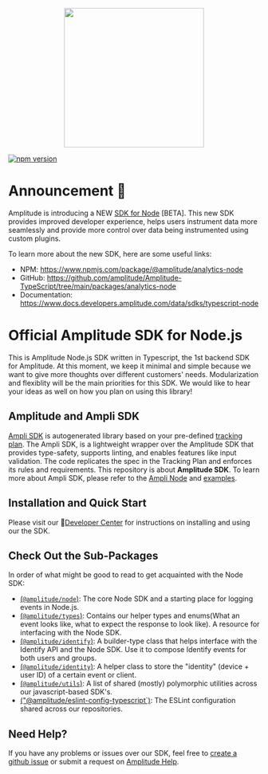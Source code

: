 <p align="center">
  <a href="https://amplitude.com" target="_blank" align="center">
    <img src="https://static.amplitude.com/lightning/46c85bfd91905de8047f1ee65c7c93d6fa9ee6ea/static/media/amplitude-logo-with-text.4fb9e463.svg" width="280">
  </a>
  <br />
</p>

[![npm version](https://badge.fury.io/js/%40amplitude%2Fnode.svg)](https://badge.fury.io/js/%40amplitude%2Fnode)

# Announcement 📣
Amplitude is introducing a NEW [SDK for Node](https://www.npmjs.com/package/@amplitude/analytics-node) [BETA]. This new SDK provides improved developer experience, helps users instrument data more seamlessly and provide more control over data being instrumented using custom plugins.

To learn more about the new SDK, here are some useful links:

* NPM: https://www.npmjs.com/package/@amplitude/analytics-node
* GitHub: https://github.com/amplitude/Amplitude-TypeScript/tree/main/packages/analytics-node
* Documentation: https://www.docs.developers.amplitude.com/data/sdks/typescript-node

# Official Amplitude SDK for Node.js
This is Amplitude Node.js SDK written in Typescript, the 1st backend SDK for Amplitude. At this moment, we keep it minimal and simple because we want to give more thoughts over different customers' needs. Modularization and flexiblity will be the main priorities for this SDK. We would like to hear your ideas as well on how you plan on using this library!

## Amplitude and Ampli SDK
[Ampli SDK](https://developers.data.amplitude.com/ampli-sdk-overview/) is autogenerated library based on your pre-defined [tracking plan](https://developers.data.amplitude.com/what-is-a-tracking-plan). The Ampli SDK, is a lightweight wrapper over the Amplitude SDK that provides type-safety, supports linting, and enables features like input validation. The code replicates the spec in the Tracking Plan and enforces its rules and requirements. This repository is about **Amplitude SDK**. To learn more about Ampli SDK, please refer to the [Ampli Node](https://developers.data.amplitude.com/nodejs-ampli) and [examples](https://github.com/amplitude/ampli-examples).

## Installation and Quick Start
Please visit our :100:[Developer Center](https://developers.amplitude.com/docs/nodejs) for instructions on installing and using our the SDK.

## Check Out the Sub-Packages

In order of what might be good to read to get acquainted with the Node SDK:

- [(`@amplitude/node`)](https://github.com/amplitude/Amplitude-Node/tree/main/packages/node): The core Node SDK and a starting place for logging events in Node.js.
- [(`@amplitude/types`)](https://github.com/amplitude/Amplitude-Node/tree/main/packages/types): Contains our helper types and enums(What an event looks like, what to expect the response to look like). A resource for interfacing with the Node SDK.
- [(`@amplitude/identify`)](https://github.com/amplitude/Amplitude-Node/tree/main/packages/identify): A builder-type class that helps interface with the Identify API and the Node SDK. Use it to compose Identify events for both users and groups.
- [(`@amplitude/identity`)](https://github.com/amplitude/Amplitude-Node/tree/main/packages/identity): A helper class to store the "identity" (device + user ID) of a certain event or client.
- [(`@amplitude/utils`)](https://github.com/amplitude/Amplitude-Node/tree/main/packages/utils): A list of shared (mostly) polymorphic utilities across our javascript-based SDK's.
- [("@amplitude/eslint-config-typescript`)](https://github.com/amplitude/Amplitude-Node/tree/main/packages/eslint-config-typescript): The ESLint configuration shared across our repositories.
## Need Help?
If you have any problems or issues over our SDK, feel free to [create a github issue](https://github.com/amplitude/Amplitude-Node/issues/new) or submit a request on [Amplitude Help](https://help.amplitude.com/hc/en-us/requests/new).
